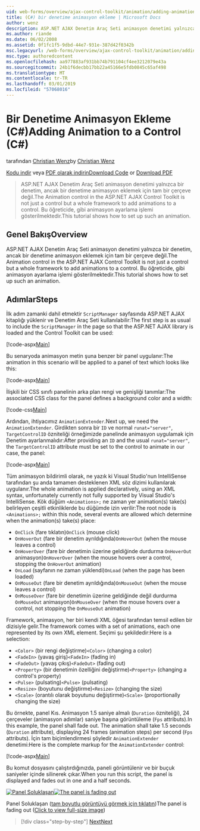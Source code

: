 ```yaml
---
uid: web-forms/overview/ajax-control-toolkit/animation/adding-animation-to-a-control-cs
title: (C#) bir denetime animasyon ekleme | Microsoft Docs
author: wenz
description: ASP.NET AJAX Denetim Araç Seti animasyon denetimi yalnızca bir denetim, ancak bir denetime animasyon eklemek için tam bir çerçeve değil. Bu öğreticide gösterilmiştir nasıl...
ms.author: riande
ms.date: 06/02/2008
ms.assetid: 0f1fc1f5-9dbd-44e7-931e-387d42f0342b
msc.legacyurl: /web-forms/overview/ajax-control-toolkit/animation/adding-animation-to-a-control-cs
msc.type: authoredcontent
ms.openlocfilehash: aa977883af931bb74b791104cf4ee3212079e43a
ms.sourcegitcommit: 24b1f6decbb17bb22a45166e5fdb0845c65af498
ms.translationtype: MT
ms.contentlocale: tr-TR
ms.lasthandoff: 03/01/2019
ms.locfileid: "57068016"
---
```

<a name="adding-animation-to-a-control-c"></a><span data-ttu-id="93bb7-104">Bir Denetime Animasyon Ekleme (C#)</span><span class="sxs-lookup"><span data-stu-id="93bb7-104">Adding Animation to a Control (C#)</span></span>
====================
<span data-ttu-id="93bb7-105">tarafından [Christian Wenz](https://github.com/wenz)</span><span class="sxs-lookup"><span data-stu-id="93bb7-105">by [Christian Wenz](https://github.com/wenz)</span></span>

<span data-ttu-id="93bb7-106">[Kodu indir](http://download.microsoft.com/download/f/9/a/f9a26acd-8df4-4484-8a18-199e4598f411/Animation1.cs.zip) veya [PDF olarak indirin](http://download.microsoft.com/download/6/7/1/6718d452-ff89-4d3f-a90e-c74ec2d636a3/animation1CS.pdf)</span><span class="sxs-lookup"><span data-stu-id="93bb7-106">[Download Code](http://download.microsoft.com/download/f/9/a/f9a26acd-8df4-4484-8a18-199e4598f411/Animation1.cs.zip) or [Download PDF](http://download.microsoft.com/download/6/7/1/6718d452-ff89-4d3f-a90e-c74ec2d636a3/animation1CS.pdf)</span></span>

> <span data-ttu-id="93bb7-107">ASP.NET AJAX Denetim Araç Seti animasyon denetimi yalnızca bir denetim, ancak bir denetime animasyon eklemek için tam bir çerçeve değil.</span><span class="sxs-lookup"><span data-stu-id="93bb7-107">The Animation control in the ASP.NET AJAX Control Toolkit is not just a control but a whole framework to add animations to a control.</span></span> <span data-ttu-id="93bb7-108">Bu öğreticide, gibi animasyon ayarlama işlemi gösterilmektedir.</span><span class="sxs-lookup"><span data-stu-id="93bb7-108">This tutorial shows how to set up such an animation.</span></span>


## <a name="overview"></a><span data-ttu-id="93bb7-109">Genel Bakış</span><span class="sxs-lookup"><span data-stu-id="93bb7-109">Overview</span></span>

<span data-ttu-id="93bb7-110">ASP.NET AJAX Denetim Araç Seti animasyon denetimi yalnızca bir denetim, ancak bir denetime animasyon eklemek için tam bir çerçeve değil.</span><span class="sxs-lookup"><span data-stu-id="93bb7-110">The Animation control in the ASP.NET AJAX Control Toolkit is not just a control but a whole framework to add animations to a control.</span></span> <span data-ttu-id="93bb7-111">Bu öğreticide, gibi animasyon ayarlama işlemi gösterilmektedir.</span><span class="sxs-lookup"><span data-stu-id="93bb7-111">This tutorial shows how to set up such an animation.</span></span>

## <a name="steps"></a><span data-ttu-id="93bb7-112">Adımlar</span><span class="sxs-lookup"><span data-stu-id="93bb7-112">Steps</span></span>

<span data-ttu-id="93bb7-113">İlk adım zamanki dahil etmektir `ScriptManager` sayfasında ASP.NET AJAX kitaplığı yüklenir ve Denetim Araç Seti kullanılabilir:</span><span class="sxs-lookup"><span data-stu-id="93bb7-113">The first step is as usual to include the `ScriptManager` in the page so that the ASP.NET AJAX library is loaded and the Control Toolkit can be used:</span></span>

[!code-aspx[Main](adding-animation-to-a-control-cs/samples/sample1.aspx)]

<span data-ttu-id="93bb7-114">Bu senaryoda animasyon metin şuna benzer bir panel uygulanır:</span><span class="sxs-lookup"><span data-stu-id="93bb7-114">The animation in this scenario will be applied to a panel of text which looks like this:</span></span>

[!code-aspx[Main](adding-animation-to-a-control-cs/samples/sample2.aspx)]

<span data-ttu-id="93bb7-115">İlişkili bir CSS sınıfı panelinin arka plan rengi ve genişliği tanımlar:</span><span class="sxs-lookup"><span data-stu-id="93bb7-115">The associated CSS class for the panel defines a background color and a width:</span></span>

[!code-css[Main](adding-animation-to-a-control-cs/samples/sample3.css)]

<span data-ttu-id="93bb7-116">Ardından, ihtiyacımız `AnimationExtender`.</span><span class="sxs-lookup"><span data-stu-id="93bb7-116">Next up, we need the `AnimationExtender`.</span></span> <span data-ttu-id="93bb7-117">Girdikten sonra bir `ID` ve normal `runat="server"`, `TargetControlID` özniteliği örneğimizde panelinde animasyon uygulamak için Denetim ayarlanmalıdır:</span><span class="sxs-lookup"><span data-stu-id="93bb7-117">After providing an `ID` and the usual `runat="server"`, the `TargetControlID` attribute must be set to the control to animate in our case, the panel:</span></span>

[!code-aspx[Main](adding-animation-to-a-control-cs/samples/sample4.aspx)]

<span data-ttu-id="93bb7-118">Tüm animasyon bildirimli olarak, ne yazık ki Visual Studio'nun IntelliSense tarafından şu anda tamamen desteklenen XML söz dizimi kullanılarak uygulanır.</span><span class="sxs-lookup"><span data-stu-id="93bb7-118">The whole animation is applied declaratively, using an XML syntax, unfortunately currently not fully supported by Visual Studio's IntelliSense.</span></span> <span data-ttu-id="93bb7-119">Kök düğüm `<Animations>;` ne zaman yer animation(s) take(s) belirleyen çeşitli etkinliklerde bu düğümde izin verilir:</span><span class="sxs-lookup"><span data-stu-id="93bb7-119">The root node is `<Animations>;` within this node, several events are allowed which determine when the animation(s) take(s) place:</span></span>

- <span data-ttu-id="93bb7-120">`OnClick` (fare tıklatın)</span><span class="sxs-lookup"><span data-stu-id="93bb7-120">`OnClick` (mouse click)</span></span>
- <span data-ttu-id="93bb7-121">`OnHoverOut` (fare bir denetim ayrıldığında)</span><span class="sxs-lookup"><span data-stu-id="93bb7-121">`OnHoverOut` (when the mouse leaves a control)</span></span>
- <span data-ttu-id="93bb7-122">`OnHoverOver` (fare bir denetimin üzerine geldiğinde durdurma `OnHoverOut` animasyon)</span><span class="sxs-lookup"><span data-stu-id="93bb7-122">`OnHoverOver` (when the mouse hovers over a control, stopping the `OnHoverOut` animation)</span></span>
- <span data-ttu-id="93bb7-123">`OnLoad` (sayfanın ne zaman yüklendi)</span><span class="sxs-lookup"><span data-stu-id="93bb7-123">`OnLoad` (when the page has been loaded)</span></span>
- <span data-ttu-id="93bb7-124">`OnMouseOut` (fare bir denetim ayrıldığında)</span><span class="sxs-lookup"><span data-stu-id="93bb7-124">`OnMouseOut` (when the mouse leaves a control)</span></span>
- <span data-ttu-id="93bb7-125">`OnMouseOver` (fare bir denetimin üzerine geldiğinde değil durdurma `OnMouseOut` animasyon)</span><span class="sxs-lookup"><span data-stu-id="93bb7-125">`OnMouseOver` (when the mouse hovers over a control, not stopping the `OnMouseOut` animation)</span></span>

<span data-ttu-id="93bb7-126">Framework, animasyon, her biri kendi XML öğesi tarafından temsil edilen bir dizisiyle gelir.</span><span class="sxs-lookup"><span data-stu-id="93bb7-126">The framework comes with a set of animations, each one represented by its own XML element.</span></span> <span data-ttu-id="93bb7-127">Seçimi şu şekildedir:</span><span class="sxs-lookup"><span data-stu-id="93bb7-127">Here is a selection:</span></span>

- <span data-ttu-id="93bb7-128">`<Color>` (bir rengi değiştirme)</span><span class="sxs-lookup"><span data-stu-id="93bb7-128">`<Color>` (changing a color)</span></span>
- <span data-ttu-id="93bb7-129">`<FadeIn>` (yavaş giriş)</span><span class="sxs-lookup"><span data-stu-id="93bb7-129">`<FadeIn>` (fading in)</span></span>
- <span data-ttu-id="93bb7-130">`<FadeOut>` (yavaş çıkış)</span><span class="sxs-lookup"><span data-stu-id="93bb7-130">`<FadeOut>` (fading out)</span></span>
- <span data-ttu-id="93bb7-131">`<Property>` (bir denetimin özelliğini değiştirme)</span><span class="sxs-lookup"><span data-stu-id="93bb7-131">`<Property>` (changing a control's property)</span></span>
- <span data-ttu-id="93bb7-132">`<Pulse>` (pulsating)</span><span class="sxs-lookup"><span data-stu-id="93bb7-132">`<Pulse>` (pulsating)</span></span>
- <span data-ttu-id="93bb7-133">`<Resize>` (boyutunu değiştirme)</span><span class="sxs-lookup"><span data-stu-id="93bb7-133">`<Resize>` (changing the size)</span></span>
- <span data-ttu-id="93bb7-134">`<Scale>` (orantılı olarak boyutunu değiştirme)</span><span class="sxs-lookup"><span data-stu-id="93bb7-134">`<Scale>` (proportionally changing the size)</span></span>

<span data-ttu-id="93bb7-135">Bu örnekte, panel Kıs. Animasyon 1.5 saniye almalı (`Duration` özniteliği), 24 çerçeveler (animasyon adımlar) saniye başına görüntüleme (`Fps` attributs).</span><span class="sxs-lookup"><span data-stu-id="93bb7-135">In this example, the panel shall fade out. The animation shall take 1.5 seconds (`Duration` attribute), displaying 24 frames (animation steps) per second (`Fps` attributs).</span></span> <span data-ttu-id="93bb7-136">İçin tam biçimlendirmesi şöyledir `AnimationExtender` denetimi:</span><span class="sxs-lookup"><span data-stu-id="93bb7-136">Here is the complete markup for the `AnimationExtender` control:</span></span>

[!code-aspx[Main](adding-animation-to-a-control-cs/samples/sample5.aspx)]

<span data-ttu-id="93bb7-137">Bu komut dosyasını çalıştırdığınızda, paneli görüntülenir ve bir buçuk saniyeler içinde silinerek çıkar.</span><span class="sxs-lookup"><span data-stu-id="93bb7-137">When you run this script, the panel is displayed and fades out in one and a half seconds.</span></span>


<span data-ttu-id="93bb7-138">[![Panel Soluklaşan](adding-animation-to-a-control-cs/_static/image2.png)](adding-animation-to-a-control-cs/_static/image1.png)</span><span class="sxs-lookup"><span data-stu-id="93bb7-138">[![The panel is fading out](adding-animation-to-a-control-cs/_static/image2.png)](adding-animation-to-a-control-cs/_static/image1.png)</span></span>

<span data-ttu-id="93bb7-139">Panel Soluklaşan ([tam boyutlu görüntüyü görmek için tıklatın](adding-animation-to-a-control-cs/_static/image3.png))</span><span class="sxs-lookup"><span data-stu-id="93bb7-139">The panel is fading out ([Click to view full-size image](adding-animation-to-a-control-cs/_static/image3.png))</span></span>

> [!div class="step-by-step"]
> [<span data-ttu-id="93bb7-140">Next</span><span class="sxs-lookup"><span data-stu-id="93bb7-140">Next</span></span>](executing-several-animations-at-the-same-time-cs.md)
